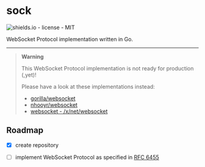 # sock

![shields.io - license - MIT](https://img.shields.io/github/license/symf42/sock)

WebSocket Protocol implementation written in Go.

---

> **Warning**
>
> This WebSocket Protocol implementation is not ready for production (,yet)!
>
> Please have a look at these implementations instead:
> * [gorilla/websocket](https://github.com/gorilla/websocket)
> * [nhooyr/websocket](https://github.com/nhooyr/websocket)
> * [websocket - /x/net/websocket](https://pkg.go.dev/golang.org/x/net/websocket)

## Roadmap
- [x] create repository
- [ ] implement WebSocket Protocol as specified in [RFC 6455](https://datatracker.ietf.org/doc/html/rfc6455)

